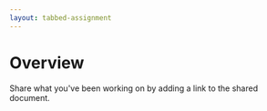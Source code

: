 ```yaml
---
layout: tabbed-assignment
---
```


# Overview

<!-- img class="overview-image" src="" -->

Share what you've been working on by adding a link to the shared document.

<!-- Don't edit links here, change them in _data/assignment.yml instead, -->

[slides]: <{{site.data.assignment.slides}}>
[template]: <{{site.data.assignment.template}}>
